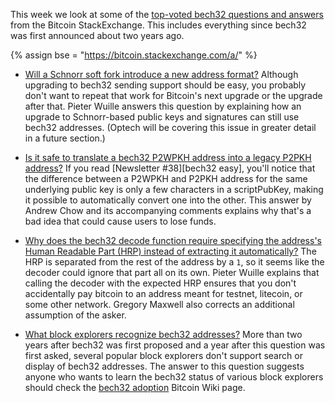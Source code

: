This week we look at some of the [top-voted bech32 questions and
answers][top bech32 qa] from the Bitcoin StackExchange.  This includes
everything since bech32 was first announced about two years ago.

{% assign bse = "https://bitcoin.stackexchange.com/a/" %}

- [Will a Schnorr soft fork introduce a new address
  format?]({{bse}}82952)  Although upgrading to bech32 sending support
  should be easy, you probably don't want to repeat that work for
  Bitcoin's next upgrade or the upgrade after that.  Pieter Wuille
  answers this question by explaining how an upgrade to Schnorr-based
  public keys and signatures can still use bech32 addresses.  (Optech
  will be covering this issue in greater detail in a future section.)

- [Is it safe to translate a bech32 P2WPKH address into a legacy P2PKH
  address?]({{bse}}62207) If you read [Newsletter #38][bech32 easy],
  you'll notice that the difference between a P2WPKH and P2PKH address
  for the same underlying public key is only a few characters in a
  scriptPubKey, making it possible to automatically convert one into the
  other.  This answer by Andrew Chow and its accompanying comments
  explains why that's a bad idea that could cause users to lose funds.

- [Why does the bech32 decode function require specifying the address's
  Human Readable Part (HRP) instead of extracting it
  automatically?]({{bse}}83454) The HRP is separated from the rest of
  the address by a `1`, so it seems like the decoder could ignore that
  part all on its own.  Pieter Wuille explains that calling the decoder
  with the expected HRP ensures that you don't accidentally pay bitcoin
  to an address meant for testnet, litecoin, or some other network.
  Gregory Maxwell also corrects an additional assumption of the asker.

- [What block explorers recognize bech32 addresses?]({{bse}}66458)
  More than two years after bech32 was first proposed and a year after
  this question was first asked, several popular block explorers don't
  support search or display of bech32 addresses.  The answer to this
  question suggests anyone who wants to learn the bech32 status of
  various block explorers should check the [bech32 adoption][] Bitcoin
  Wiki page.

[top bech32 qa]: https://bitcoin.stackexchange.com/search?tab=votes&q=bech32
[bech32 adoption]: https://en.bitcoin.it/wiki/Bech32_adoption
